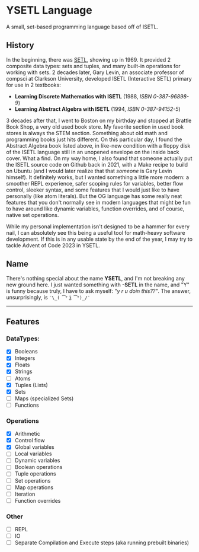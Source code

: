 # YSETL Language

A small, set-based programming language based off of ISETL.

## History

In the beginning, there was [SETL](https://en.wikipedia.org/wiki/SETL), showing up in 1969. It provided 2 composite data types: sets and tuples, and many built-in operations for working with sets. 2 decades later, Gary Levin, an associate professor of compsci at Clarkson University, developed ISETL (Interactive SETL) primary for use in 2 textbooks:
- **Learning Discrete Mathematics with ISETL** (1988, *ISBN 0-387-96898-9*)
- **Learning Abstract Algebra with ISETL** (1994, *ISBN 0-387-94152-5*)

3 decades after that, I went to Boston on my birthday and stopped at Brattle Book Shop, a very old used book store. My favorite section in used book stores is always the STEM section. Something about old math and programming books just hits different. On this particular day, I found the Abstract Algebra book listed above, in like-new condition with a floppy disk of the ISETL language still in an unopened envelope on the inside back cover. What a find. On my way home, I also found that someone actually put the ISETL source code on Github back in 2021, with a Make recipe to build on Ubuntu (and I would later realize that that _someone_ is Gary Levin himself). It definitely works, but I wanted something a little more modern: a smoother REPL experience, safer scoping rules for variables, better flow control, sleeker syntax, and some features that I would just like to have personally (like atom literals). But the OG language has some really neat features that you don't normally see in modern languages that might be fun to have around like dynamic variables, function overrides, and of course, native set operations. 

While my personal implementation isn't designed to be a hammer for every nail, I can absolutely see this being a useful tool for math-heavy software development. If this is in any usable state by the end of the year, I may try to tackle Advent of Code 2023 in YSETL.

## Name

There's nothing special about the name **YSETL**, and I'm not breaking any new ground here. I just wanted something with **-SETL** in the name, and "Y" is funny because truly, I have to ask myself: _"y r u doin this??"_. The answer, unsurprisingly, is `¯\_( ͡° ͜ʖ ͡°)_/¯`

---

## Features

### DataTypes:
- [x] Booleans
- [x] Integers
- [x] Floats
- [x] Strings
- [ ] Atoms
- [x] Tuples (Lists)
- [x] Sets
- [ ] Maps (specialized Sets)
- [ ] Functions

### Operations
- [x] Arithmetic
- [x] Control flow
- [x] Global variables
- [ ] Local variables
- [ ] Dynamic variables
- [ ] Boolean operations
- [ ] Tuple operations
- [ ] Set operations
- [ ] Map operations
- [ ] Iteration
- [ ] Function overrides

### Other
- [ ] REPL
- [ ] IO
- [ ] Separate Compilation and Execute steps (aka running prebuilt binaries)
